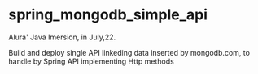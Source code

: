 # spring_mongodb_simple_api

Alura' Java Imersion, in July,22.

Build and deploy single API linkeding data inserted by mongodb.com, to handle by Spring API implementing Http methods
